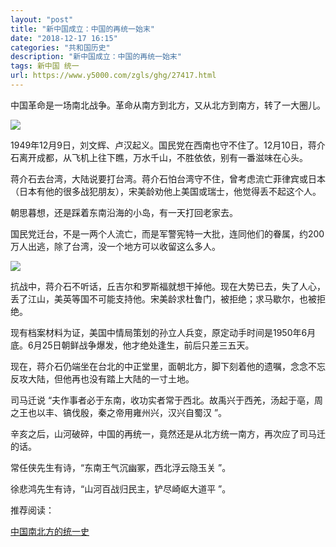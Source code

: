 ```yaml
---
layout: "post"
title: "新中国成立：中国的再统一始末"
date: "2018-12-17 16:15"
categories: "共和国历史"
description: "新中国成立：中国的再统一始末"
tags: 新中国 统一
url: https://www.y5000.com/zgls/ghg/27417.html
---
```






中国革命是一场南北战争。革命从南方到北方，又从北方到南方，转了一大圈儿。

![](https://img.y5000.com/uploads/allimg/180110/13-1P110140232D9.jpg)

1949年12月9日，刘文辉、卢汉起义。国民党在西南也守不住了。12月10日，蒋介石离开成都，从飞机上往下瞧，万水千山，不胜依依，别有一番滋味在心头。

蒋介石去台湾，大陆说要打台湾。蒋介石怕台湾守不住，曾考虑流亡菲律宾或日本（日本有他的很多战犯朋友），宋美龄劝他上美国或瑞士，他觉得丢不起这个人。

朝思暮想，还是踩着东南沿海的小岛，有一天打回老家去。

国民党迁台，不是一两个人流亡，而是军警宪特一大批，连同他们的眷属，约200万人出逃，除了台湾，没一个地方可以收留这么多人。

![](https://img.y5000.com/uploads/allimg/180110/13-1P110140253316.jpg)

抗战中，蒋介石不听话，丘吉尔和罗斯福就想干掉他。现在大势已去，失了人心，丢了江山，美英等国不可能支持他。宋美龄求杜鲁门，被拒绝；求马歇尔，也被拒绝。

现有档案材料为证，美国中情局策划的孙立人兵变，原定动手时间是1950年6月底。6月25日朝鲜战争爆发，他才绝处逢生，前后只差三五天。

现在，蒋介石仍端坐在台北的中正堂里，面朝北方，脚下刻着他的遗嘱，念念不忘反攻大陆，但他再也没有踏上大陆的一寸土地。

司马迁说 “夫作事者必于东南，收功实者常于西北。故禹兴于西羌，汤起于亳，周之王也以丰、镐伐殷，秦之帝用雍州兴，汉兴自蜀汉 ”。

辛亥之后，山河破碎，中国的再统一，竟然还是从北方统一南方，再次应了司马迁的话。

常任侠先生有诗，“东南王气沉幽冢，西北浮云隐玉关 ”。

徐悲鸿先生有诗，“山河百战归民主，铲尽崎岖大道平 ”。

推荐阅读：

[中国南北方的统一史](https://www.y5000.com/zgls/27526.html)
